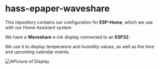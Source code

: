 # hass-epaper-waveshare

This repository contains our configuration for **ESP-Home**, which we use with our Home Assistant system.

We have a **Waveshare** e-ink display connected to an **ESP32**.

We use it to display temperature and humidity values, as well as the time and upcoming calendar events.

![APicture of Display](https://github.com/tobibot/hass-esp32-epaper/blob/main/assets/v_2023-11-27.jpg?raw=true)